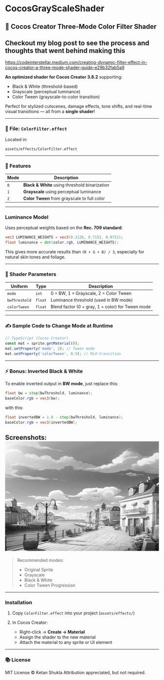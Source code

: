 # CocosGrayScaleShader
## 🎨 Cocos Creator Three-Mode Color Filter Shader


## Checkout my blog post to see the process and thoughts that went behind making this
https://codeinterstellar.medium.com/creating-dynamic-filter-effect-in-cocos-creator-a-three-mode-shader-guide-e29b32fab5a9

**An optimized shader for Cocos Creator 3.8.2** supporting:

* Black & White (threshold-based)
* Grayscale (perceptual luminance)
* Color Tween (grayscale-to-color transition)

Perfect for stylized cutscenes, damage effects, tone shifts, and real-time visual transitions — all from a **single shader**!

---

### 📂 File: `ColorFilter.effect`

Located in:

```
assets/effects/ColorFilter.effect
```

---

### 🔧 Features

| Mode         | Description                                    |
| ------------ | ---------------------------------------------- |
| `0`          | **Black & White** using threshold binarization |
| `1`          | **Grayscale** using perceptual luminance       |
| `2`          | **Color Tween** from grayscale to full color   |

---

### Luminance Model

Uses perceptual weights based on the **Rec. 709 standard**:

```glsl
vec3 LUMINANCE_WEIGHTS = vec3(0.2126, 0.7152, 0.0722);
float luminance = dot(color.rgb, LUMINANCE_WEIGHTS);
```

This gives more accurate results than `(R + G + B) / 3`, especially for natural skin tones and foliage.

---

### 🧪 Shader Parameters

| Uniform       | Type    | Description                                       |
| ------------- | ------- | ------------------------------------------------- |
| `mode`        | `int`   | 0 = BW, 1 = Grayscale, 2 = Color Tween            |
| `bwThreshold` | `float` | Luminance threshold (used in BW mode)             |
| `colorTween`  | `float` | Blend factor (0 = gray, 1 = color) for Tween mode |

---

### ✍️ Sample Code to Change Mode at Runtime

```ts
// TypeScript (Cocos Creator)
const mat = sprite.getMaterial(0);
mat.setProperty('mode', 2); // Tween mode
mat.setProperty('colorTween', 0.5); // Mid-transition
```

---

### ⚡ Bonus: Inverted Black & White

To enable inverted output in **BW mode**, just replace this:

```glsl
float bw = step(bwThreshold, luminance);
baseColor.rgb = vec3(bw);
```

with this:

```glsl
float invertedBW = 1.0 - step(bwThreshold, luminance);
baseColor.rgb = vec3(invertedBW);
```

Screenshots:
![GrayScale to Color Transition](./color-effect.gif)
---

> Recommended modes:
>
> * Original Sprite
> * Grayscale
> * Black & White
> * Color Tween Progression

---

### Installation

1. Copy `ColorFilter.effect` into your project (`assets/effects/`)
2. In Cocos Creator:

   * Right-click → **Create → Material**
   * Assign the shader to the new material
   * Attach the material to any sprite or UI element

---

### 📚 License

MIT License © Ketan Shukla
Attribution appreciated, but not required.


